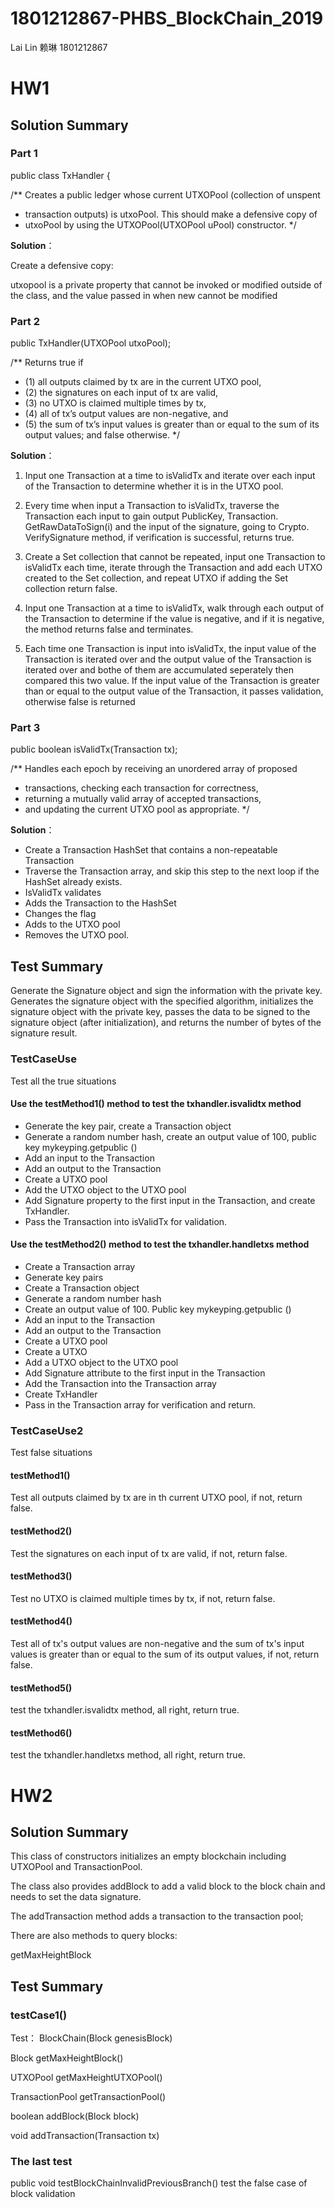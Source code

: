 # 1801212867-PHBS_BlockChain_2019

Lai Lin 赖琳 1801212867

# HW1

## Solution Summary

### Part 1
public class TxHandler {

/** Creates a public ledger whose current UTXOPool (collection of unspent
*	transaction outputs) is utxoPool. This should make a defensive copy of
*	utxoPool by using the UTXOPool(UTXOPool uPool) constructor.
*/

**Solution**：

Create a defensive copy: 

utxopool is a private property that cannot be invoked or modified outside of the class, and the value passed in when new cannot be modified

### Part 2
public TxHandler(UTXOPool utxoPool);

/** Returns true if
*	(1) all outputs claimed by tx are in the current UTXO pool,
*	(2) the signatures on each input of tx are valid,
*	(3) no UTXO is claimed multiple times by tx,
*	(4) all of tx’s output values are non-negative, and
*	(5) the sum of tx’s input values is greater than or equal to the sum of its output values; and false otherwise.
*/

**Solution**：

1. Input one Transaction at a time to isValidTx and iterate over each input of the Transaction to determine whether it is in the UTXO pool.

2. Every time when input a Transaction to isValidTx, traverse the Transaction each input to gain output PublicKey, Transaction. GetRawDataToSign(i) and the input of the signature, going to Crypto. VerifySignature method, if verification is successful, returns true.

3. Create a Set<UTXO> collection that cannot be repeated, input one Transaction to isValidTx each time, iterate through the Transaction and add each UTXO created to the Set<UTXO> collection, and repeat UTXO if adding the Set<UTXO> collection return false.

4. Input one Transaction at a time to isValidTx, walk through each output of the Transaction to determine if the value is negative, and if it is negative, the method returns false and terminates.

5. Each time one Transaction is input into isValidTx, the input value of the Transaction is iterated over and the output value of the Transaction is iterated over and bothe of them are accumulated seperately then compared this two value. If the input value of the Transaction is greater than or equal to the output value of the Transaction, it passes validation, otherwise false is returned

### Part 3
public boolean isValidTx(Transaction tx);

/** Handles each epoch by receiving an unordered array of proposed
*	transactions, checking each transaction for correctness,
*	returning a mutually valid array of accepted transactions,
*	and updating the current UTXO pool as appropriate.
*/


**Solution**：

* Create a Transaction HashSet that contains a non-repeatable Transaction
* Traverse the Transaction array, and skip this step to the next loop if the HashSet already exists.
* IsValidTx validates
* Adds the Transaction to the HashSet
* Changes the flag
* Adds to the UTXO pool
* Removes the UTXO pool.


## Test Summary

Generate the Signature object and sign the information with the private key. Generates the signature object with the specified algorithm, initializes the signature object with the private key, passes the data to be signed to the signature object (after initialization), and returns the number of bytes of the signature result.

### TestCaseUse

Test all the true situations

#### Use the testMethod1() method to test the txhandler.isvalidtx method

* Generate the key pair, create a Transaction object
* Generate a random number hash, create an output value of 100, public key mykeyping.getpublic ()
* Add an input to the Transaction 
* Add an output to the Transaction
* Create a UTXO pool
* Add the UTXO object to the UTXO pool
* Add Signature property to the first input in the Transaction, and create TxHandler. 
* Pass the Transaction into isValidTx for validation.

#### Use the testMethod2() method to test the txhandler.handletxs method

* Create a Transaction array
* Generate key pairs
* Create a Transaction object
* Generate a random number hash
* Create an output value of 100. Public key mykeyping.getpublic ()
* Add an input to the Transaction
* Add an output to the Transaction
* Create a UTXO pool
* Create a UTXO
* Add a UTXO object to the UTXO pool
* Add Signature attribute to the first input in the Transaction
* Add the Transaction into the Transaction array 
* Create TxHandler
* Pass in the Transaction array for verification and return.

### TestCaseUse2
Test false situations

#### testMethod1()
Test all outputs claimed by tx are in th current UTXO pool, if not, return false.

#### testMethod2()
Test the signatures on each input of tx are valid, if not, return false.

#### testMethod3()
Test no UTXO is claimed multiple times by tx, if not, return false.

#### testMethod4()
Test all of tx's output values are non-negative and the sum of tx's input values is greater than or equal to the sum of its output values, if not, return false.

#### testMethod5()
test the txhandler.isvalidtx method, all right, return true.

#### testMethod6()
test the txhandler.handletxs method, all right, return true.

# HW2
## Solution Summary
This class of constructors initializes an empty blockchain including UTXOPool and TransactionPool. 

The class also provides addBlock to add a valid block to the block chain and needs to set the data signature. 

The addTransaction method adds a transaction to the transaction pool; 

There are also methods to query blocks: 

getMaxHeightBlock

## Test Summary
### testCase1()
Test：
BlockChain(Block genesisBlock)

Block getMaxHeightBlock()

UTXOPool getMaxHeightUTXOPool() 

TransactionPool getTransactionPool()

boolean addBlock(Block block) 

void addTransaction(Transaction tx)


### The last test
public void testBlockChainInvalidPreviousBranch() test the false case of block validation
